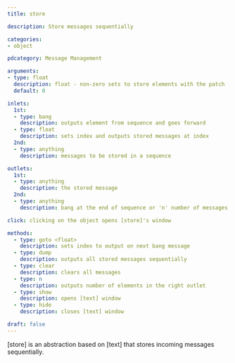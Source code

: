 ```yaml
---
title: store

description: Store messages sequentially

categories:
- object

pdcategory: Message Management 

arguments:
- type: float
  description: float - non-zero sets to store elements with the patch
  default: 0

inlets:
  1st:
  - type: bang
    description: outputs element from sequence and goes forward
  - type: float
    description: sets index and outputs stored messages at index
  2nd:
  - type: anything
    description: messages to be stored in a sequence

outlets:
  1st:
  - type: anything
    description: the stored message
  2nd:
  - type: anything
    description: bang at the end of sequence or 'n' number of messages

click: clicking on the object opens [store]'s window

methods:
  - type: goto <float>
    description: sets index to output on next bang message
  - type: dump
    description: outputs all stored messages sequentially
  - type: clear
    description: clears all messages
  - type: n
    description: outputs number of elements in the right outlet
  - type: show
    description: opens [text] window
  - type: hide
    description: closes [text] window

draft: false
---
```


[store] is an abstraction based on [text] that stores incoming messages sequentially.
